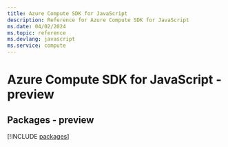 ```yaml
---
title: Azure Compute SDK for JavaScript
description: Reference for Azure Compute SDK for JavaScript
ms.date: 04/02/2024
ms.topic: reference
ms.devlang: javascript
ms.service: compute
---
```

# Azure Compute SDK for JavaScript - preview
## Packages - preview
[!INCLUDE [packages](compute-index.md)]